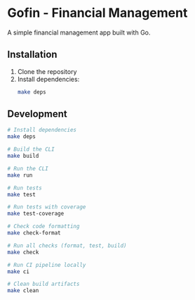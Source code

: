# Gofin - Financial Management

A simple financial management app built with Go.

## Installation

1. Clone the repository
2. Install dependencies:
   ```bash
   make deps
   ```

## Development

```bash
# Install dependencies
make deps

# Build the CLI
make build

# Run the CLI
make run

# Run tests
make test

# Run tests with coverage
make test-coverage

# Check code formatting
make check-format

# Run all checks (format, test, build)
make check

# Run CI pipeline locally
make ci

# Clean build artifacts
make clean
```
